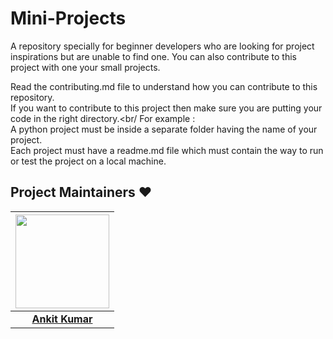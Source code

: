 # Mini-Projects
A repository specially for beginner developers who are looking for project inspirations but are unable to find one.  You can also contribute to this project with one your small projects.


Read the contributing.md file to understand how you can contribute to this repository. <br/>
If you want to contribute to this project then make sure you are putting your code in the right directory.<br/
For example : <br/>
  A python project must be inside a separate folder having the name of your project. <br/>
  Each project must have a readme.md file which must contain the way to run or test the project on a local machine.
  <br/>
 
## Project Maintainers  ❤️ 


|                                     <a href="https://github.com/AnkitKumar383"><img src="https://media-exp1.licdn.com/dms/image/C5103AQHjY_FEeNVbdA/profile-displayphoto-shrink_800_800/0/1577284417198?e=1638403200&v=beta&t=Q3L6juOEHl9B3TF3sT0h3UqxtwGHsZx7Pihq1D22VXQ" width=150px height=150px /></a>                                      |
| :-----------------------------------------------------------------------------------------------------------------------------------------------------------------------------------------------------------------------------------------------------------------: |
|                                                                                      **[Ankit Kumar](https://www.linkedin.com/in/ankit-kumar-2b7b77118/)** 
